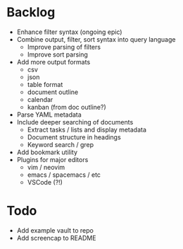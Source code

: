 # Backlog
- Enhance filter syntax (ongoing epic)
- Combine output, filter, sort syntax into query language
  - Improve parsing of filters
  - Improve sort parsing
- Add more output formats
  - csv
  - json 
  - table format 
  - document outline 
  - calendar 
  - kanban (from doc outline?)
- Parse YAML metadata
- Include deeper searching of documents
  - Extract tasks / lists and display metadata
  - Document structure in headings
  - Keyword search / grep
- Add bookmark utility
- Plugins for major editors
  - vim / neovim
  - emacs / spacemacs / etc
  - VSCode (?!)

# Todo
- Add example vault to repo
- Add screencap to README
